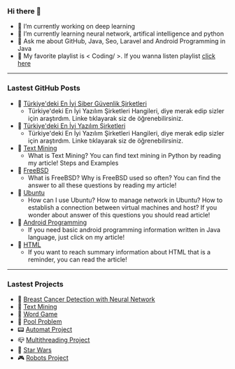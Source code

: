 ### Hi there 👋


- 🔭 I’m currently working on deep learning
- 🌱 I’m currently learning neural network, artifical intelligence and python
- 💬 Ask me about GitHub, Java, Seo, Laravel and Android Programming in Java
- 🎼 My favorite playlist is < Coding/ >. If you wanna listen playlist [click here](https://open.spotify.com/playlist/7IImK40Rng4pclYflKPLs9?si=GbnLLfN5TfyrTAE2M5OQlg) 

<hr>


### Lastest GitHub Posts
- 📌 [Türkiye'deki En İyi Siber Güvenlik Şirketleri](https://github.com/melikeoguz/turkiyenin-en-iyi-siber-guvenlik-sirketleri/blob/main/turkiyenin-en-iyi-siber-guvenlik-sirketleri.md)
  - Türkiye'deki En İyi Yazılım Şirketleri Hangileri, diye merak edip sizler için araştırdım. Linke tıklayarak siz de öğrenebilirsiniz.
- 📌 [Türkiye'deki En İyi Yazılım Şirketleri](https://github.com/melikeoguz/Blog-Post)
  - Türkiye'deki En İyi Yazılım Şirketleri Hangileri, diye merak edip sizler için araştırdım. Linke tıklayarak siz de öğrenebilirsiniz.
- 📌 [Text Mining](https://github.com/melikeoguz/Metin-Madenciligi-Calisma-Kagitlari)
  - What is Text Mining? You can find text mining in Python by reading my article! Steps and Examples 
- 📌 [FreeBSD](https://github.com/melikeoguz/FreeBSD)
  - What is FreeBSD? Why is FreeBSD used so often? You can find the answer to all these questions by reading my article!
- 📌 [Ubuntu](https://github.com/melikeoguz/Ubuntu)
  -  How can I use Ubuntu? How to manage network in Ubuntu? How to establish a connection between virtual machines and host? If you wonder about answer of this questions you should read article!
- 📌 [Android Programming](https://github.com/melikeoguz/Android-Programming)
  - If you need basic android programming information written in Java language, just click on my article!
- 📌 [HTML](https://github.com/melikeoguz/HTML)
  - If you want to reach summary information about HTML that is a reminder, you can read the article!

<hr>

### Lastest Projects

- 💉 [Breast Cancer Detection with Neural Network](https://github.com/melikeoguz/breast-cancer-detection-with-deep-learning)
- 📝 [Text Mining](https://github.com/melikeoguz/Metin-Madenciligi-Calisma-Kagitlari)
- 📱 [Word Game](https://github.com/melikeoguz/Word-Game)
- 🚰 [Pool Problem](https://github.com/melikeoguz/Pool-Problem)
- 📟 [Automat Project](https://github.com/melikeoguz/Automat-Project)
- 📪 [Multithreading Project](https://github.com/melikeoguz/Multithreading-Project)
- 👾 [Star Wars](https://github.com/melikeoguz/Star-Wars-Game-Project)
- 🎮 [Robots Project](https://github.com/melikeoguz/Robots-Project)
